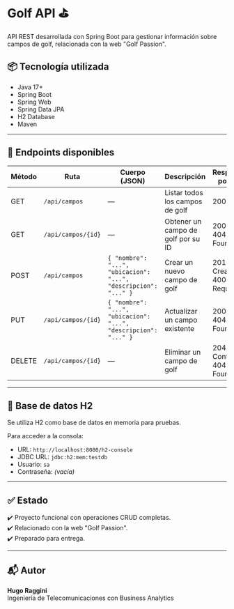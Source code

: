 # Golf API ⛳

API REST desarrollada con Spring Boot para gestionar información sobre campos de golf, relacionada con la web "Golf Passion".

## 📦 Tecnología utilizada

- Java 17+
- Spring Boot
- Spring Web
- Spring Data JPA
- H2 Database
- Maven

---

## 🚀 Endpoints disponibles

| Método | Ruta              | Cuerpo (JSON)                                              | Descripción                                  | Respuestas posibles         |
|--------|-------------------|-------------------------------------------------------------|----------------------------------------------|-----------------------------|
| GET    | `/api/campos`     | —                                                           | Listar todos los campos de golf              | 200 OK                      |
| GET    | `/api/campos/{id}`| —                                                           | Obtener un campo de golf por su ID           | 200 OK, 404 Not Found       |
| POST   | `/api/campos`     | `{ "nombre": "...", "ubicacion": "...", "descripcion": "..." }` | Crear un nuevo campo de golf         | 201 Created, 400 Bad Request|
| PUT    | `/api/campos/{id}`| `{ "nombre": "...", "ubicacion": "...", "descripcion": "..." }` | Actualizar un campo existente         | 200 OK, 404 Not Found       |
| DELETE | `/api/campos/{id}`| —                                                           | Eliminar un campo de golf                    | 204 No Content, 404 Not Found|

---

## 💾 Base de datos H2

Se utiliza H2 como base de datos en memoria para pruebas.

Para acceder a la consola:
- URL: `http://localhost:8080/h2-console`
- JDBC URL: `jdbc:h2:mem:testdb`
- Usuario: `sa`
- Contraseña: *(vacía)*

---

## ✅ Estado

✔️ Proyecto funcional con operaciones CRUD completas.  
✔️ Relacionado con la web "Golf Passion".  
✔️ Preparado para entrega.

---

## 📬 Autor

**Hugo Raggini**  
Ingeniería de Telecomunicaciones con Business Analytics  
